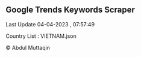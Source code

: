 

## Google Trends Keywords Scraper 
 
Last Update 04-04-2023 , 07:57:49

Country List :
VIETNAM.json



© Abdul Muttaqin 
